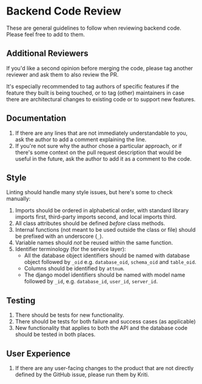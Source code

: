 # Backend Code Review

These are general guidelines to follow when reviewing backend code. Please feel free to add to them.

## Additional Reviewers
If you'd like a second opinion before merging the code, please tag another reviewer and ask them to also review the PR.

It's especially recommended to tag authors of specific features if the feature they built is being touched, or to tag (other) maintainers in case there are architectural changes to existing code or to support new features.

## Documentation
1. If there are any lines that are not immediately understandable to you, ask the author to add a comment explaining the line.
1. If you're not sure why the author chose a particular approach, or if there's some context on the pull request description that would be useful in the future, ask the author to add it as a comment to the code.

## Style
Linting should handle many style issues, but here's some to check manually:

1. Imports should be ordered in alphabetical order, with standard library imports first, third-party imports second, and local imports third.
1. All class attributes should be defined _before_ class methods.
1. Internal functions (not meant to be used outside the class or file) should be prefixed with an underscore (`_`).
1. Variable names should _not_ be reused within the same function.
1. Identifier terminology (for the service layer):
    - All the database object identifiers should be named with database object followed by `_oid` e.g. `database_oid`, `schema_oid` and `table_oid`.
    - Columns should be identified by `attnum`.
    - The django model identifiers should be named with model name followed by `_id`, e.g. `database_id`, `user_id`, `server_id`.

## Testing
1. There should be tests for new functionality.
1. There should be tests for both failure and success cases (as applicable)
1. New functionality that applies to both the API and the database code should be tested in both places.

## User Experience
1. If there are any user-facing changes to the product that are not directly defined by the GitHub issue, please run them by Kriti.